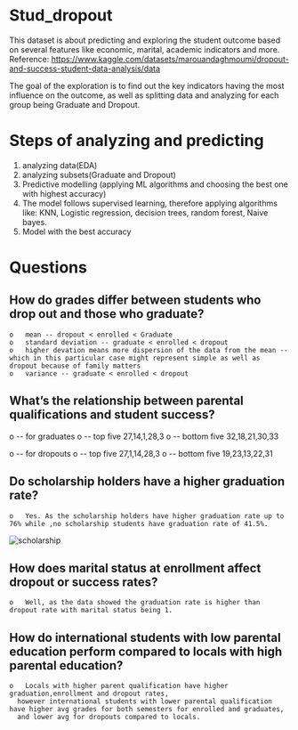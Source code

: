 # Stud_dropout

This dataset is about predicting and exploring the student outcome based on several features like economic, marital, academic indicators and more.
Reference: https://www.kaggle.com/datasets/marouandaghmoumi/dropout-and-success-student-data-analysis/data


The goal of the exploration is to find out the key indicators having the most influence on the outcome, as well as splitting data and analyzing for each group being Graduate and Dropout.
# Steps of analyzing and predicting

1. analyzing data(EDA)
2. analyzing subsets(Graduate and Dropout)
3. Predictive modelling (applying ML algorithms and choosing the best one with highest accuracy)
4. The model follows supervised learning, therefore applying algorithms like: KNN, Logistic regression, decision trees, random forest, Naive bayes.
5. Model with the best accuracy

# Questions

##	How do grades differ between students who drop out and those who graduate?
    o	mean -- dropout < enrolled < Graduate
    o	standard deviation -- graduate < enrolled < dropout
    o	higher devation means more dispersion of the data from the mean -- which in this particular case might represent simple as well as dropout because of family matters
    o	variance -- graduate < enrolled < dropout


## What’s the relationship between parental qualifications and student success?

  o	-- for graduates
  o	        -- top five 27,14,1,28,3
  o	        -- bottom five 32,18,21,30,33
  
  o	-- for dropouts
  o	        -- top five 27,1,14,28,3
  o	        -- bottom five 19,23,13,22,31


  ## Do scholarship holders have a higher graduation rate?
    o	Yes. As the scholarship holders have higher graduation rate up to 76% while ,no scholarship students have graduation rate of 41.5%.
    
![scholarship](https://github.com/user-attachments/assets/5a72b0f7-e89d-4b59-a924-9c8b1618b69e)

##	How does marital status at enrollment affect dropout or success rates?
    o	Well, as the data showed the graduation rate is higher than dropout rate with marital status being 1.
    
##	How do international students with low parental education perform compared to locals with high parental education?
    o	Locals with higher parent qualification have higher graduation,enrollment and dropout rates,
      however international students with lower parental qualification have higher avg grades for both semesters for enrolled and graduates, 
      and lower avg for dropouts compared to locals.
